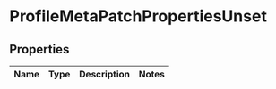 
# ProfileMetaPatchPropertiesUnset

## Properties
| Name | Type | Description | Notes |
| ------------ | ------------- | ------------- | ------------- |



